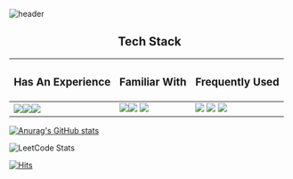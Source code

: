 ![header](https://capsule-render.vercel.app/api?type=rounded&color=0164fe&height=300&section=header&text=Sungho%20Park&fontSize=60&fontColor=FFFFFF)

<h2 align="center">Tech Stack</h2>

| <h3 align="center">Has An Experience</h3>                                                                                                                                                                                                                                                                                | <h3 align="center">Familiar With</h3>                                                                                                                                                                                                                                                                                     | <h3 align="center">Frequently Used</h3>                                                                                                                                                                                                                                                                                    |
| ------------------------------------------------------------------------------------------------------------------------------------------------------------------------------------------------------------------------------------------------------------------------------------------------------------------------ | ------------------------------------------------------------------------------------------------------------------------------------------------------------------------------------------------------------------------------------------------------------------------------------------------------------------------- | -------------------------------------------------------------------------------------------------------------------------------------------------------------------------------------------------------------------------------------------------------------------------------------------------------------------------- |
| <img src="https://img.shields.io/badge/JavaScript-000000?style=flat-square&logo=JavaScript&logoColor="/><img src="https://img.shields.io/badge/JavaScript-000000?style=flat-square&logo=JavaScript&logoColor="/><img src="https://img.shields.io/badge/JavaScript-000000?style=flat-square&logo=JavaScript&logoColor="/> | <img src="https://img.shields.io/badge/JavaScript-000000?style=flat-square&logo=JavaScript&logoColor="/><img src="https://img.shields.io/badge/JavaScript-000000?style=flat-square&logo=JavaScript&logoColor="/> <img src="https://img.shields.io/badge/JavaScript-000000?style=flat-square&logo=JavaScript&logoColor="/> | <img src="https://img.shields.io/badge/JavaScript-000000?style=flat-square&logo=JavaScript&logoColor="/> <img src="https://img.shields.io/badge/JavaScript-000000?style=flat-square&logo=JavaScript&logoColor="/> <img src="https://img.shields.io/badge/JavaScript-000000?style=flat-square&logo=JavaScript&logoColor="/> |

[![Anurag's GitHub stats](https://github-readme-stats.vercel.app/api?username=psh320)](https://github.com/psh320/github-readme-stats)

![LeetCode Stats](https://leetcard.jacoblin.cool/psh320?theme=light&font=Poppins)

[![Hits](https://hits.seeyoufarm.com/api/count/incr/badge.svg?url=https%3A%2F%2Fgithub.com%2Fpsh320%2Fhit-counter&count_bg=%23353535&title_bg=%230F0F0F&icon=github.svg&icon_color=%23FFFFFF&title=GIthub&edge_flat=false)](https://hits.seeyoufarm.com)
